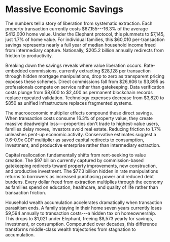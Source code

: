 # Massive Economic Savings

The numbers tell a story of liberation from systematic extraction. Each
property transaction currently costs \$67,155---16.3% of the average
\$412,000 home value. Under the Elephant protocol, this plummets to
\$7,145, just 1.7% of home value. For individual families, this \$60,010
per-transaction savings represents nearly a full year of median
household income freed from intermediary capture. Nationally, \$205.2
billion annually redirects from friction to productivity.

Breaking down the savings reveals where value liberation occurs.
Rate-embedded commissions, currently extracting \$28,128 per transaction
through hidden mortgage manipulations, drop to zero as transparent
pricing exposes these schemes. Direct commissions fall from \$26,606 to
\$3,895 as professionals compete on service rather than gatekeeping.
Data verification costs plunge from \$8,600 to \$2,400 as permanent
blockchain records replace repeated validation. Technology expenses
decrease from \$3,820 to \$850 as unified infrastructure replaces
fragmented systems.

The macroeconomic multiplier effects compound these direct savings. When
transaction costs consume 16.3% of property value, they create massive
deadweight loss---properties don't trade to highest-value users,
families delay moves, investors avoid real estate. Reducing friction to
1.7% unleashes pent-up economic activity. Conservative estimates suggest
a 0.6-0.9x GDP multiplier as saved capital redirects to consumption,
investment, and productive enterprise rather than intermediary
extraction.

Capital reallocation fundamentally shifts from rent-seeking to value
creation. The \$97 billion currently captured by commission-based
gatekeeping redirects toward property improvements, new construction,
and productive investment. The \$77.3 billion hidden in rate
manipulations returns to borrowers as increased purchasing power and
reduced debt burdens. Every dollar freed from extraction multiplies
through the economy as families spend on education, healthcare, and
quality of life rather than transaction friction.

Household wealth accumulation accelerates dramatically when transaction
parasitism ends. A family staying in their home seven years currently
loses \$9,594 annually to transaction costs---a hidden tax on
homeownership. This drops to \$1,021 under Elephant, freeing \$8,573
yearly for savings, investment, or consumption. Compounded over decades,
this difference transforms middle-class wealth trajectories from
stagnation to accumulation.
